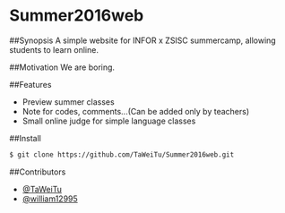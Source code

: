 # Summer2016web

##Synopsis
A simple website for INFOR x ZSISC summercamp, allowing students to learn online.

##Motivation
We are boring.

##Features
* Preview summer classes
* Note for codes, comments...(Can be added only by teachers)
* Small online judge for simple language classes
 
##Install
```bash
$ git clone https://github.com/TaWeiTu/Summer2016web.git
```

##Contributors
* [@TaWeiTu](http://github.com/taweitu)
* [@william12995](http://github.com/william12995)
